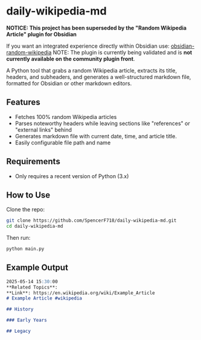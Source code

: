 # daily-wikipedia-md

**NOTICE: This project has been superseded by the "Random Wikipedia Article" plugin for Obsidian**

If you want an integrated experience directly within Obsidian use:
[obsidian-random-wikipedia](https://github.com/SpencerF718/obsidian-random-wikipedia)
NOTE: The plugin is currently being validated and is **not currently available on the community plugin front**.

A Python tool that grabs a random Wikipedia article, extracts its title, headers, and subheaders, and generates a 
well-structured markdown file, formatted for Obsidian or other markdown editors.

## Features
- Fetches 100% random Wikipedia articles 
- Parses noteworthy headers while leaving sections like "references" or "external links" behind
- Generates markdown file with current date, time, and article title.
- Easily configurable file path and name

## Requirements
- Only requires a recent version of Python (3.x)

## How to Use

Clone the repo:

```bash
git clone https://github.com/SpencerF718/daily-wikipedia-md.git
cd daily-wikipedia-md
``` 

Then run:

```bash
python main.py
```

## Example Output

```markdown
2025-05-14 15:30:00
**Related Topics**:
**Link**: https://en.wikipedia.org/wiki/Example_Article
# Example Article #wikipedia

## History

### Early Years

## Legacy

```


